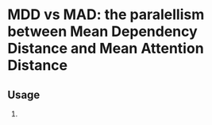 # MDD vs MAD: the paralellism between Mean Dependency Distance and Mean Attention Distance

## Usage
1.  